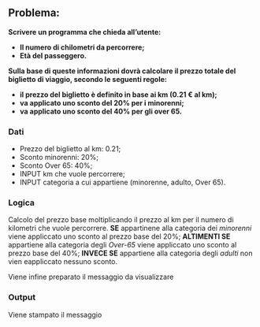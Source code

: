 ## Problema:
**Scrivere un programma che chieda all’utente:**
- **Il numero di chilometri da percorrere;**
- **Età del passeggero.**

**Sulla base di queste informazioni dovrà calcolare il prezzo totale del biglietto di viaggio, secondo le seguenti regole:**
- **il prezzo del biglietto è definito in base ai km (0.21 € al km);**
- **va applicato uno sconto del 20% per i minorenni;**
- **va applicato uno sconto del 40% per gli over 65.**

### Dati

- Prezzo del biglietto al km: 0.21;
- Sconto minorenni: 20%;
- Sconto Over 65: 40%;
- INPUT km che vuole percorrere;
- INPUT categoria a cui appartiene (minorenne, adulto, Over 65).

### Logica

Calcolo del prezzo base moltiplicando il prezzo al km per il numero di kilometri che vuole percorrere.
**SE** appartinene alla categoria dei _minorenni_ viene appliccato uno sconto al prezzo base del 20%;
**ALTIMENTI SE** appartiene alla categoria degli _Over-65_ viene appliccato uno sconto al prezzo base del 40%;
**INVECE SE** appartiene alla categoria degli _adulti_ non vien eappliccato nessuno sconto.

Viene infine preparato il messaggio da visualizzare



### Output

Viene stampato il messaggio
